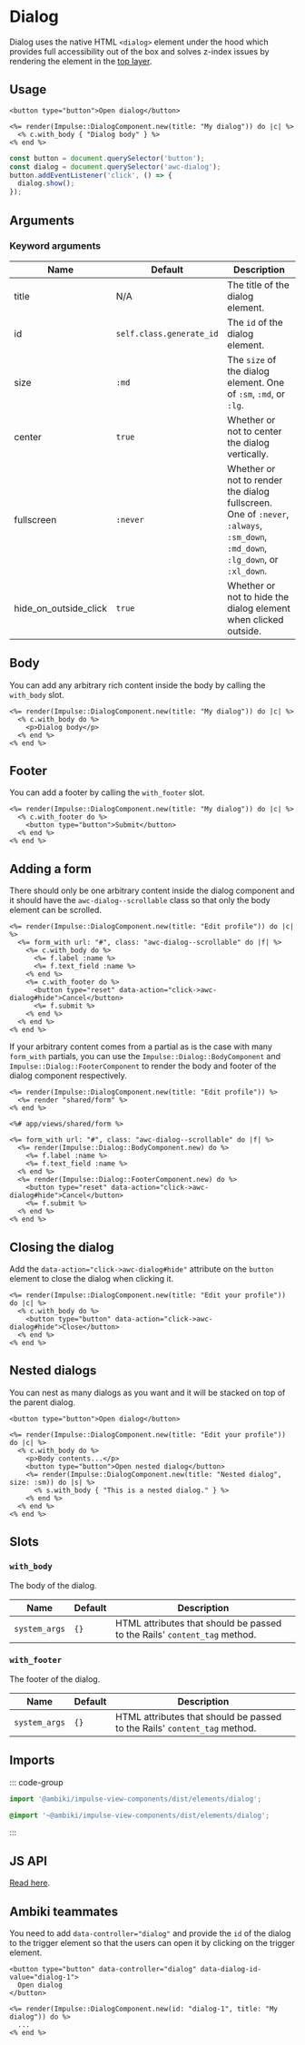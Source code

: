 # Dialog

Dialog uses the native HTML `<dialog>` element under the hood which provides full accessibility out of the box and
solves z-index issues by rendering the element in the [top layer](https://developer.mozilla.org/en-US/docs/Glossary/Top_layer).

## Usage

```erb
<button type="button">Open dialog</button>

<%= render(Impulse::DialogComponent.new(title: "My dialog")) do |c| %>
  <% c.with_body { "Dialog body" } %>
<% end %>
```

```js
const button = document.querySelector('button');
const dialog = document.querySelector('awc-dialog');
button.addEventListener('click', () => {
  dialog.show();
});
```

## Arguments

### Keyword arguments

| Name                  | Default                  | Description                                                                                                                    |
| ------                | ---------                | -------------                                                                                                                  |
| title                 | N/A                      | The title of the dialog element.                                                                                               |
| id                    | `self.class.generate_id` | The `id` of the dialog element.                                                                                                |
| size                  | `:md`                    | The `size` of the dialog element. One of `:sm`, `:md`, or `:lg`.                                                               |
| center                | `true`                   | Whether or not to center the dialog vertically.                                                                                |
| fullscreen            | `:never`                 | Whether or not to render the dialog fullscreen. One of `:never`, `:always`, `:sm_down`, `:md_down`, `:lg_down`, or `:xl_down`. |
| hide_on_outside_click | `true`                   | Whether or not to hide the dialog element when clicked outside.                                                                |

## Body

You can add any arbitrary rich content inside the body by calling the `with_body` slot.

```erb{2}
<%= render(Impulse::DialogComponent.new(title: "My dialog")) do |c| %>
  <% c.with_body do %>
    <p>Dialog body</p>
  <% end %>
<% end %>
```

## Footer

You can add a footer by calling the `with_footer` slot.

```erb{2}
<%= render(Impulse::DialogComponent.new(title: "My dialog")) do |c| %>
  <% c.with_footer do %>
    <button type="button">Submit</button>
  <% end %>
<% end %>
```

## Adding a form

There should only be one arbitrary content inside the dialog component and it should have the `awc-dialog--scrollable`
class so that only the body element can be scrolled.

```erb{2-13}
<%= render(Impulse::DialogComponent.new(title: "Edit profile")) do |c| %>
  <%= form_with url: "#", class: "awc-dialog--scrollable" do |f| %>
    <%= c.with_body do %>
      <%= f.label :name %>
      <%= f.text_field :name %>
    <% end %>
    <%= c.with_footer do %>
      <button type="reset" data-action="click->awc-dialog#hide">Cancel</button>
      <%= f.submit %>
    <% end %>
  <% end %>
<% end %>
```

If your arbitrary content comes from a partial as is the case with many `form_with` partials, you can use the
`Impulse::Dialog::BodyComponent` and `Impulse::Dialog::FooterComponent` to render the body and footer of the dialog
component respectively.

```erb{2}
<%= render(Impulse::DialogComponent.new(title: "Edit profile")) %>
  <%= render "shared/form" %>
<% end %>
```

```erb{4,8}
<%# app/views/shared/form %>

<%= form_with url: "#", class: "awc-dialog--scrollable" do |f| %>
  <%= render(Impulse::Dialog::BodyComponent.new) do %>
    <%= f.label :name %>
    <%= f.text_field :name %>
  <% end %>
  <%= render(Impulse::Dialog::FooterComponent.new) do %>
    <button type="reset" data-action="click->awc-dialog#hide">Cancel</button>
    <%= f.submit %>
  <% end %>
<% end %>
```

## Closing the dialog

Add the `data-action="click->awc-dialog#hide"` attribute on the `button` element to close the dialog when clicking it.

```erb{3}
<%= render(Impulse::DialogComponent.new(title: "Edit your profile")) do |c| %>
  <% c.with_body do %>
    <button type="button" data-action="click->awc-dialog#hide">Close</button>
  <% end %>
<% end %>
```

## Nested dialogs

You can nest as many dialogs as you want and it will be stacked on top of the parent dialog.

```erb{7-9}
<button type="button">Open dialog</button>

<%= render(Impulse::DialogComponent.new(title: "Edit your profile")) do |c| %>
  <% c.with_body do %>
    <p>Body contents...</p>
    <button type="button">Open nested dialog</button>
    <%= render(Impulse::DialogComponent.new(title: "Nested dialog", size: :sm)) do |s| %>
      <% s.with_body { "This is a nested dialog." } %>
    <% end %>
  <% end %>
<% end %>
```

## Slots

### `with_body`

The body of the dialog.

| Name          | Default   | Description                                                               |
| ------        | --------- | -------------                                                             |
| `system_args` | `{}`      | HTML attributes that should be passed to the Rails' `content_tag` method. |

### `with_footer`

The footer of the dialog.

| Name          | Default   | Description                                                               |
| ------        | --------- | -------------                                                             |
| `system_args` | `{}`      | HTML attributes that should be passed to the Rails' `content_tag` method. |

## Imports

::: code-group
```js
import '@ambiki/impulse-view-components/dist/elements/dialog';
```

```scss
@import '~@ambiki/impulse-view-components/dist/elements/dialog';
```
:::

## JS API
[Read here](../js-api/dialog.md).

## Ambiki teammates

You need to add `data-controller="dialog"` and provide the `id` of the dialog to the trigger element so that the users
can open it by clicking on the trigger element.

```erb{1,5}
<button type="button" data-controller="dialog" data-dialog-id-value="dialog-1">
  Open dialog
</button>

<%= render(Impulse::DialogComponent.new(id: "dialog-1", title: "My dialog")) do %>
  ...
<% end %>
```
